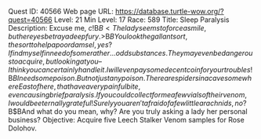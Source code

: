 Quest ID: 40566
Web page URL: https://database.turtle-wow.org/?quest=40566
Level: 21
Min Level: 17
Race: 589
Title: Sleep Paralysis
Description: Excuse me, $c!$B$B<The lady seems to force a smile, but her eyes betray a deep fury.>$B$BYou look the gallant sort, the sort to help a poor damsel, yes? I find myself in need of some rather... odd substances. They may even be dangerous to acquire, but looking at you – I think you can certainly handle it. I will even pay some decent coin for your troubles!$B$BI need some poison. But not just any poison. There are spiders in a cave somewhere East of here, that have a very painful bite, even causing brief paralysis. If you could collect for me a few vials of their venom, I would be eternally grateful! Surely you aren't afraid of a few little arachnids, no?$B$BAnd what do you mean, why? Are you truly asking a lady her personal business?
Objective: Acquire five Leech Stalker Venom samples for Rose Dolohov.
